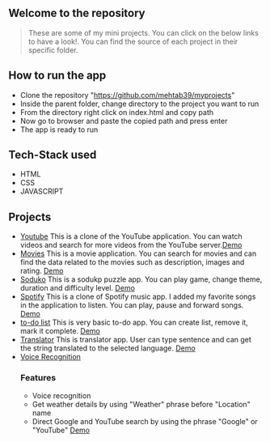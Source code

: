 ## Welcome to the repository
>These are some of my mini projects. You can click on the below links to have a look!. 
>You can find the source of each project in their specific folder.

## How to run the app
* Clone the repository "https://github.com/mehtab39/myprojects"
* Inside the parent folder, change directory to the project you want to run
* From the directory right click on index.html and copy path
* Now go to browser and paste the copied path and press enter
* The app is ready to run

## Tech-Stack used
* HTML
* CSS
* JAVASCRIPT

## Projects

* [Youtube](https://mehtab39.github.io/myprojects/Youtube/index.html)
      This is a clone of the YouTube application. You can watch videos and search for more videos from the YouTube server.[Demo](https://mehtab39.github.io/myprojects/Youtube/index.html)
* [Movies](https://mehtab39.github.io/myprojects/Movies/index.html)
     This is a movie application. You can search for movies and can find the data related to the movies such as description, images and rating. [Demo](https://mehtab39.github.io/myprojects/Movies/index.html)
* [Soduko](https://mehtab39.github.io/myprojects/soduko/index.html)
     This is a sodukp puzzle app. You can play game, change theme, duration and difficulty level. [Demo](https://mehtab39.github.io/myprojects/soduko/index.html)
* [Spotify](https://mehtab39.github.io/myprojects/Spotify_Clone/index.html)
     This is a clone of Spotify music app. I added my favorite songs in the application to listen. You can play, pause and forward songs. [Demo](https://mehtab39.github.io/myprojects/Spotify_Clone/index.html)
* [to-do list](https://mehtab39.github.io/myprojects/to-do/index.html)
    This is very basic to-do app. You can create list, remove it, mark it complete. [Demo](https://mehtab39.github.io/myprojects/to-do/index.html)
* [Translator](https://mehtab39.github.io/myprojects/translator/index.html)
    This is translator app. User can type sentence and can get the string translated to the selected language. [Demo](https://mehtab39.github.io/myprojects/translator/index.html)
* [Voice Recognition](https://mehtab39.github.io/myprojects/googlewithvoicerec/index.html)
   ### Features
    * Voice recognition
    * Get weather details by using "Weather" phrase before "Location" name 
    * Direct Google and YouTube search by using the phrase "Google" or "YouTube"
   [Demo](https://mehtab39.github.io/myprojects/googlewithvoicerec/index.html)
    


